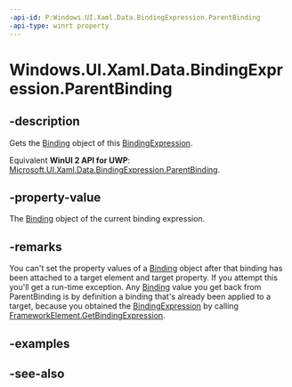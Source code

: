```yaml
---
-api-id: P:Windows.UI.Xaml.Data.BindingExpression.ParentBinding
-api-type: winrt property
---
```


<!-- Property syntax
public Windows.UI.Xaml.Data.Binding ParentBinding { get; }
-->

# Windows.UI.Xaml.Data.BindingExpression.ParentBinding

## -description
Gets the [Binding](binding.md) object of this [BindingExpression](bindingexpression.md).

Equivalent **WinUI 2 API for UWP**: [Microsoft.UI.Xaml.Data.BindingExpression.ParentBinding](/windows/winui/api/microsoft.ui.xaml.data.bindingexpression.parentbinding).

## -property-value
The [Binding](binding.md) object of the current binding expression.

## -remarks
You can't set the property values of a [Binding](binding.md) object after that binding has been attached to a target element and target property. If you attempt this you'll get a run-time exception. Any [Binding](binding.md) value you get back from ParentBinding is by definition a binding that's already been applied to a target, because you obtained the [BindingExpression](bindingexpression.md) by calling [FrameworkElement.GetBindingExpression](../windows.ui.xaml/frameworkelement_getbindingexpression_1210399878.md).

## -examples

## -see-also
